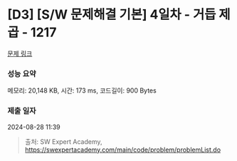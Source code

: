 # [D3] [S/W 문제해결 기본] 4일차 - 거듭 제곱 - 1217 

[문제 링크](https://swexpertacademy.com/main/code/problem/problemDetail.do?contestProbId=AV14dUIaAAUCFAYD) 

### 성능 요약

메모리: 20,148 KB, 시간: 173 ms, 코드길이: 900 Bytes

### 제출 일자

2024-08-28 11:39



> 출처: SW Expert Academy, https://swexpertacademy.com/main/code/problem/problemList.do